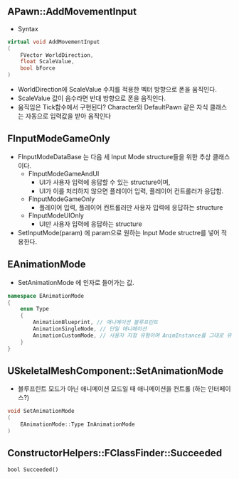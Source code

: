 ## APawn::AddMovementInput
- Syntax

```cpp
virtual void AddMovementInput
(
    FVector WorldDirection,
    float ScaleValue,
    bool bForce
)
```

- WorldDirection에 ScaleValue 수치를 적용한 벡터 방향으로 폰을 움직인다.
- ScaleValue 값이 음수라면 반대 방향으로 폰을 움직인다.
- 움직임은 Tick함수에서 구현된다? Character와 DefaultPawn 같은 자식 클래스는 자동으로 입력값을 받아 움직인다

## FInputModeGameOnly
- FInputModeDataBase 는 다음 세 Input Mode structure들을 위한 추상 클래스이다.
    - FInputModeGameAndUI
        - UI가 사용자 입력에 응답할 수 있는 structure이며, 
        - UI가 이를 처리하지 않으면 플레이어 입력, 플레이어 컨트롤러가 응답함.
	- FInputModeGameOnly
        - 플레이어 입력, 플레이어 컨트롤러만 사용자 입력에 응답하는 structure
	- FInputModeUIOnly
        - UI만 사용자 입력에 응답하는 structure
- SetInputMode(param) 에 param으로 원하는 Input Mode structre를 넣어 적용한다.


## EAnimationMode
- SetAnimationMode 에 인자로 들어가는 값. 

```cpp
namespace EAnimationMode
{
    enum Type
    {
        AnimationBlueprint, // 애니메이션 블루프린트
        AnimationSingleNode, // 단일 애니메이션
        AnimationCustomMode, // 사용자 지정 유형이며 AnimInstance를 그대로 유지함?
    }
}
```

## USkeletalMeshComponent::SetAnimationMode
- 블루프린트 모드가 아닌 애니메이션 모드일 때 애니메이션을 컨트롤 (하는 인터페이스?)

```cpp
void SetAnimationMode
(
    EAnimationMode::Type InAnimationMode
)
```

## ConstructorHelpers::FClassFinder::Succeeded

```bool Succeeded()```

